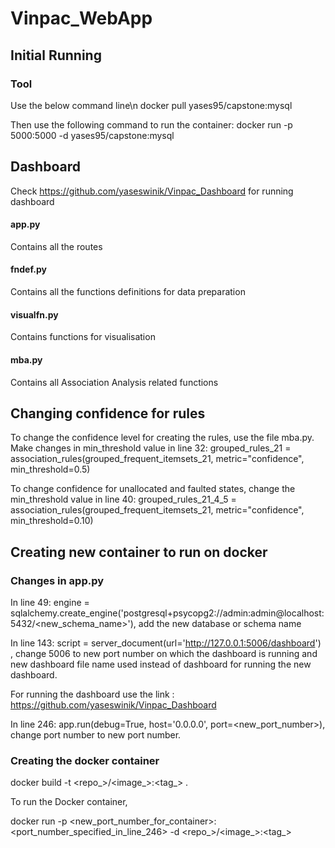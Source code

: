 # Vinpac_WebApp

## Initial Running

### Tool
Use the below command line\n
docker pull yases95/capstone:mysql

Then use the following command to run the container: docker run -p 5000:5000 -d yases95/capstone:mysql

## Dashboard
Check https://github.com/yaseswinik/Vinpac_Dashboard for running dashboard


#### app.py
Contains all the routes

#### fndef.py
Contains all the functions definitions for data preparation

#### visualfn.py
Contains functions for visualisation

#### mba.py
Contains all Association Analysis related functions 

## Changing confidence for rules
To change the confidence level for creating the rules, use the file mba.py. Make changes in min_threshold value in line 32:  grouped_rules_21 = association_rules(grouped_frequent_itemsets_21, metric="confidence", min_threshold=0.5)

To change confidence for unallocated and faulted states, change the min_threshold value in line 40: 
grouped_rules_21_4_5 = association_rules(grouped_frequent_itemsets_21, metric="confidence", min_threshold=0.10)

## Creating new container to run on docker
### Changes in app.py
In line 49: engine = sqlalchemy.create_engine('postgresql+psycopg2://admin:admin@localhost:5432/<new_schema_name>'), add the new database or schema name

In line 143: script = server_document(url='http://127.0.0.1:5006/dashboard') , change 5006 to new port number on which the dashboard is running and new dashboard file name used instead of dashboard for running the new dashboard. 

For running the dashboard use the link :  https://github.com/yaseswinik/Vinpac_Dashboard

In line 246: app.run(debug=True, host='0.0.0.0', port=<new_port_number>), change port number to new port number. 

### Creating the docker container

docker build -t <repo_>/<image_>:<tag_> .

To run the Docker container, 

docker run -p <new_port_number_for_container>:<port_number_specified_in_line_246> -d <repo_>/<image_>:<tag_>





 
